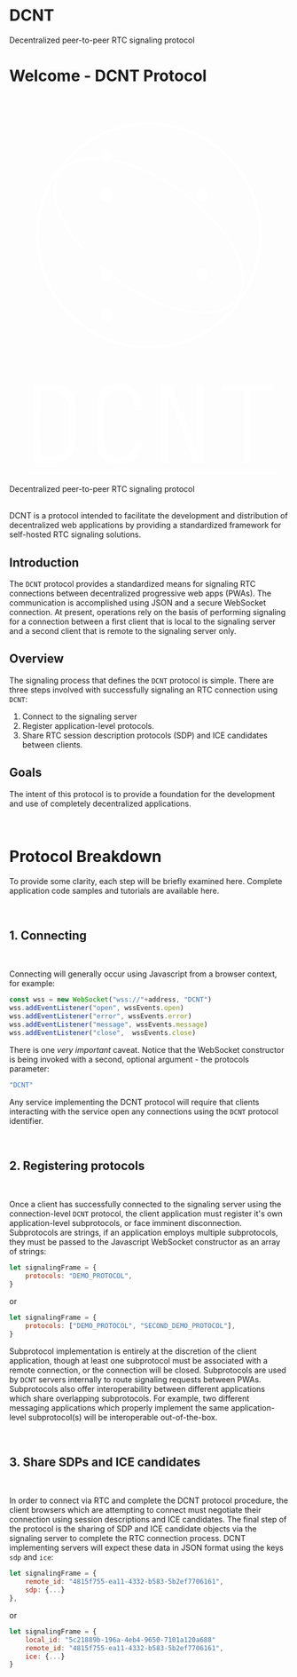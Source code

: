 # DCNT
Decentralized peer-to-peer RTC signaling protocol

# Welcome - DCNT Protocol #


<section>
<svg width="100%" height="100%" viewBox="0 0 700 700" version="1.1" xmlns="http://www.w3.org/2000/svg" xmlns:xlink="http://www.w3.org/1999/xlink" xml:space="preserve" xmlns:serif="http://www.serif.com/" style="fill-rule:evenodd;clip-rule:evenodd;stroke-linecap:round;stroke-linejoin:round;stroke-miterlimit:1.5;">
    <style>
        .cnct {
            fill:none;stroke:#fff;stroke-width:.6em;
            animation: 1s connect linear forwards;
        }
        .cnct:nth-of-type(1) {
            stroke-dasharray: 250, 100%;
        }
        .cnct:nth-of-type(2) {
            stroke-dasharray: 150, 100%;
            animation-duration: 1.25s;
        }
        .cnct:nth-of-type(3) {
            stroke-dasharray: 180, 100%;
            animation-duration: 1.5s; 
        }
        .cnct:nth-of-type(4) {
            stroke-dasharray: 230, 100%;
            animation-duration: 1.15s;
        }
        .cnct:nth-of-type(5) {
            stroke-dasharray: 230, 100%;
            animation-duration: .55s;
        }
        .cnct:nth-of-type(6) {
            stroke-dasharray: 230, 100%;
            animation-duration: 1.3s;
        }
        .cnct:nth-of-type(7) {
            stroke-dasharray: 310, 100%;
            animation-duration: .85s;
        }
        .cnct:nth-of-type(8) {
            stroke-dasharray: 310, 100%;
            animation-duration: 1.75s;
        }
        .cnct:nth-of-type(9) {
            stroke-dasharray: 310, 100%;
            animation-duration: .85s;
        }
        .cnct:nth-of-type(10) {
            stroke-dasharray: 310, 100%;
            animation-duration: 1.75s;
        }
        g.data &gt; path {
            animation: 10s transmit 2s linear infinite;
            stroke-dasharray: 100, 100%;
            fill:none;
            stroke:none;
            stroke-width:.75em;
            stroke-dasharray: .2em 20em;
            stroke-opacity: 0;
        }
        g.data &gt; path:nth-of-type(even) {
            animation-direction: reverse;
        }
        g.data &gt; path:nth-of-type(2) {
            animation-delay: 6s;
        }
        g.data &gt; path:nth-of-type(4) {
            animation-delay: 5s;
        }
        g.data &gt; path:nth-of-type(6) {
            animation-delay: 8s;
        }
        g.data &gt; path:nth-of-type(10) {
            animation-delay: 4s;
        }
        circle.ring {
            animation: 4s rotate linear infinite;
            transform-origin: center;
            transform-box: fill-box;
        }
        circle.ring:nth-of-type(1) {
            transform: rotate3d(1, 0, 1, 90deg);
            animation-delay: .75s;
        }
        @keyframes transmit {
            0% {
                stroke-opacity: .5;
                stroke: #fff;
                stroke-dashoffset: 100%;
            }
            99% {
                stroke-opacity: .5
            }
            100% {
                stroke: #fff;
                stroke-dash-offset: 0;
                stroke-opacity: 0;
            }
        }
        @keyframes connect {
            0% {
                stroke-dashoffset: 100%;
            }
            100% {
                stroke-dashoffset: 0%;
            }
        }
        @keyframes rotate {
            0% {
                transform: inherit;
            }
            100% {
                transform: rotate3d(0, 1, 1, 360deg);
            }
        }
    </style>
    <!-- <rect id="Artboard1" x="0" y="0" width="700" height="700" style="fill:none;"/> -->
    <circle class="ring" cx="350" cy="350" r="273.109" style="fill:none;stroke:#fff;stroke-width:6.26px;"/>
    <circle class="ring" cx="350" cy="350" r="280.023" style="fill:none;stroke:#fff;stroke-width:6.26px;"/>
    <g class="network">
        <circle cx="244" cy="151.5" r="15" style="fill:#fff;stroke:#fff;stroke-width:1px;"/>
        <circle cx="244" cy="248.5" r="15" style="fill:#fff;stroke:#fff;stroke-width:1px;"/>
        <circle cx="244" cy="448.01" r="15" style="fill:#fff;stroke:#fff;stroke-width:1px;"/>
        <circle cx="484" cy="448.01" r="15" style="fill:#fff;stroke:#fff;stroke-width:1px;"/>
        <circle cx="484" cy="248.5" r="15" style="fill:#fff;stroke:#fff;stroke-width:1px;"/>
        <circle cx="244" cy="548.5" r="15" style="fill:#fff;stroke:#fff;stroke-width:1px;"/>
        <path class="cnct" d="M244.155,151.702l239.185,95.923"/>
        <path class="cnct" d="M243.613,450.199l0.387,97.628"/>
        <path class="cnct" d="M244,257.652l-0,182.828"/>
        <path class="cnct" d="M483.951,448.966l-239.873,0"/>
        <path class="cnct" d="M244,156.386l-0,84.094"/>
        <path class="cnct" d="M484,257.652l-0,182.828"/>
        <path class="cnct" d="M484.761,249.72l-239.774,199.242"/>
        <path class="cnct" d="M244.987,250.494l239.001,198.468"/>
        <g class="data">
            <path d="M246.593,270.132l215.789,179.191"/>
            <path d="M266.593,250.132l215.789,179.191"/>
            <path d="M482.382,270.132l-215.789,179.191"/>
            <path d="M462.382,250.132l-215.789,179.191"/>
            <path id="bbbp" d="M263.604,556.605l215.592,-88.547"/>
            <path id="bbtp" d="M256.985,527.109l155.333,-63.797"/>
            <path id="tlrp" d="M256,234.159l-0,-66.04"/>
            <path id="tbtp" d="M421.744,236.605l-162.739,-0"/>
            <path id="tttp" d="M263.604,142.966l215.592,88.547"/>
            <path id="ttbp" d="M256.985,172.462l155.333,63.797"/>
            <path d="M231,468.099l-0,62.945"/>
            <path d="M256,465.412l-0,66.041"/>
            <path d="M231,265.786l-0,165.258"/>
            <path d="M256,257.652l-0,182.828"/>
            <path d="M496.46,262.007l0,172.137"/>
            <path d="M471.46,253.296l0,183.62"/>
            <path d="M467.537,263.066l-206.951,-0"/>
            <path d="M421.744,462.966l-162.739,0"/>
            <path d="M466.09,434.218l-204.575,0.194"/>
            <path d="M231,168.099l-0,62.295"/>
        </g>
        <path id="bbp" class="cnct" d="M244.745,548.351l238.943,-98.138"/>
        <path id="tbp" class="cnct" d="M483.951,249.066l-239.873,-0"/>
    </g>
</svg>
<svg width="100%" height="100%" viewBox="0 0 3908 1522" version="1.1" xmlns="http://www.w3.org/2000/svg" xmlns:xlink="http://www.w3.org/1999/xlink" xml:space="preserve" xmlns:serif="http://www.serif.com/" style="fill-rule:evenodd;clip-rule:evenodd;stroke-linecap:round;stroke-linejoin:round;stroke-miterlimit:1.5;"><rect id="Artboard1" x="0" y="0" width="3907.94" height="1521.09" style="fill:none;"/><path d="M245.363,1367.57l3516.44,-0" style="fill:none;stroke:#fff;stroke-width:15.73px;"/><g><path d="M337.177,1223.35l0,-1093.68l256.192,0c69.916,0 130.093,13.733 180.533,41.2c50.439,27.467 89.891,65.671 118.357,114.612c28.466,48.941 42.699,106.872 42.699,173.791l-0,434.477c-0,65.921 -14.233,123.601 -42.699,173.042c-28.466,49.44 -67.918,87.894 -118.357,115.361c-50.44,27.467 -110.617,41.2 -180.533,41.2l-256.192,0Zm98.881,-89.892l157.311,0c73.911,0 132.84,-21.474 176.787,-64.422c43.947,-42.948 65.921,-101.378 65.921,-175.289l-0,-434.477c-0,-72.912 -21.974,-131.092 -65.921,-174.54c-43.947,-43.447 -102.876,-65.171 -176.787,-65.171l-157.311,-0l0,913.899Z" style="fill:#fff;fill-rule:nonzero;"/><path d="M1538.73,1238.33c-62.924,0 -117.609,-12.485 -164.053,-37.455c-46.444,-24.97 -82.4,-60.427 -107.87,-106.372c-25.469,-45.944 -38.204,-99.879 -38.204,-161.805l0,-512.383c0,-62.924 12.735,-117.359 38.204,-163.303c25.47,-45.945 61.426,-81.153 107.87,-105.623c46.444,-24.471 101.129,-36.706 164.053,-36.706c63.923,0 119.106,12.984 165.55,38.953c46.445,25.969 82.401,62.425 107.871,109.368c25.469,46.944 38.204,102.377 38.204,166.3l-98.881,0c-0,-70.914 -18.977,-126.348 -56.932,-166.3c-37.954,-39.951 -89.892,-59.927 -155.812,-59.927c-64.922,-0 -116.36,19.226 -154.314,57.68c-37.955,38.454 -56.932,91.64 -56.932,159.558l0,512.383c0,67.918 18.977,121.104 56.932,159.558c37.954,38.454 89.392,57.681 154.314,57.681c66.919,-0 119.106,-20.226 156.561,-60.677c37.455,-40.452 56.183,-95.635 56.183,-165.551l98.881,-0c-0,63.923 -12.735,119.356 -38.204,166.3c-25.47,46.943 -61.426,83.399 -107.871,109.368c-46.444,25.969 -101.627,38.953 -165.55,38.953Z" style="fill:#fff;fill-rule:nonzero;"/><path d="M2133.51,1223.35l-0,-1093.68l133.339,0l374.549,981.318c-1.997,-21.973 -3.745,-47.442 -5.244,-76.408c-1.498,-28.965 -2.746,-57.43 -3.745,-85.397c-0.999,-27.966 -1.498,-51.438 -1.498,-70.415l-0,-749.098l95.884,0l0,1093.68l-133.339,0l-371.553,-981.318c0.999,14.982 1.998,34.958 2.997,59.928c0.998,24.969 1.997,52.436 2.996,82.4c0.999,29.964 1.498,59.928 1.498,89.892l0,749.098l-95.884,0Z" style="fill:#fff;fill-rule:nonzero;"/><path d="M3281.13,1223.35l-0,-1003.79l-314.621,-0l-0,-89.892l725.127,0l-0,89.892l-311.625,-0l-0,1003.79l-98.881,0Z" style="fill:#fff;fill-rule:nonzero;"/></g></svg>
<span>Decentralized peer-to-peer RTC signaling protocol</span>
</section>

<br>

DCNT is a protocol intended to facilitate the development and distribution of decentralized web applications by providing a standardized framework for self-hosted RTC signaling solutions.

## Introduction ##

The ```DCNT``` protocol provides a standardized means for signaling RTC connections between decentralized progressive web apps (PWAs). The communication is accomplished using JSON and a secure WebSocket connection. At present, operations rely on the basis of performing signaling for a connection between a first client that is local to the signaling server and a second client that is remote to the signaling server only.

## Overview ##
The signaling process that defines the ```DCNT``` protocol is simple. There are three steps involved with successfully signaling an RTC connection using ```DCNT```:

1. Connect to the signaling server 
2. Register application-level protocols.
3. Share RTC session description protocols (SDP) and ICE candidates between clients.

## Goals ##
The intent of this protocol is to provide a foundation for the development and use of completely decentralized applications.

<br>





# Protocol Breakdown #
To provide some clarity, each step will be briefly examined here. Complete application code samples and tutorials are available here.

<br>

## 1. Connecting ##

<br>

Connecting will generally occur using Javascript from a browser context, for example:


```js
const wss = new WebSocket("wss://"+address, "DCNT")
wss.addEventListener("open", wssEvents.open)
wss.addEventListener("error", wssEvents.error)
wss.addEventListener("message", wssEvents.message)
wss.addEventListener("close",  wssEvents.close)
```

There is one *very important* caveat. Notice that the WebSocket constructor is being invoked with a second, optional argument - the protocols parameter:
```js
"DCNT"
```
Any service implementing the DCNT protocol will require that clients interacting with the service open any connections using the ```DCNT``` protocol identifier.

<br>

## 2. Registering protocols ##

<br>

Once a client has successfully connected to the signaling server using the connection-level ```DCNT``` protocol, the client application must register it's own application-level subprotocols, or face imminent disconnection. Subprotocols are strings, if an application employs multiple subprotocols, they must be passed to the Javascript WebSocket constructor as an array of strings:

```js
let signalingFrame = {
    protocols: "DEMO_PROTOCOL",
}
```
or
```js
let signalingFrame = {
    protocols: ["DEMO_PROTOCOL", "SECOND_DEMO_PROTOCOL"],
}
```

Subprotocol implementation is entirely at the discretion of the client application, though at least one subprotocol must be associated with a remote connection, or the connection will be closed. Subprotocols are used by ```DCNT``` servers internally to route signaling requests between PWAs. Subprotocols also offer interoperability between different applications which share overlapping subprotocols. For example, two different messaging applications which properly implement the same application-level subprotocol(s) will be interoperable out-of-the-box. 

<br>

## 3. Share SDPs and ICE candidates ##

<br>

In order to connect via RTC and complete the DCNT protocol procedure, the client browsers which are attempting to connect must negotiate their connection using session descriptions and ICE candidates. The final step of the protocol is the sharing of SDP and ICE candidate objects via the signaling server to complete the RTC connection process. DCNT implementing servers will expect these data in JSON format using the keys ```sdp``` and ```ice```:

```js
let signalingFrame = {
    remote_id: "4815f755-ea11-4332-b583-5b2ef7706161",
    sdp: {...}
},

```
or
```js
let signalingFrame = {
    local_id: "5c21889b-196a-4eb4-9650-7101a120a688"
    remote_id: "4815f755-ea11-4332-b583-5b2ef7706161",
    ice: {...}
}
```

<br>

